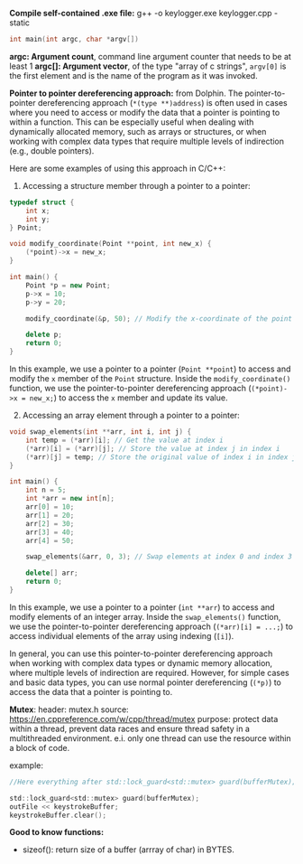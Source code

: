
**Compile self-contained .exe file:**
g++ -o keylogger.exe keylogger.cpp -static

```c
int main(int argc, char *argv[]) 
```
**argc: Argument count**, command line argument counter that needs to be at least 1
**argc[]: Argument vector**, of the type "array of c strings", ``argv[0]`` is the first element and is the name of the program as it was invoked. 


**Pointer to pointer dereferencing approach:**  from Dolphin. 
The pointer-to-pointer dereferencing approach (`*(type **)address`) is often used in cases
where you need to access or modify the data that a pointer is pointing to within a
function. This can be especially useful when dealing with dynamically allocated memory,
such as arrays or structures, or when working with complex data types that require
multiple levels of indirection (e.g., double pointers).

Here are some examples of using this approach in C/C++:

1. Accessing a structure member through a pointer to a pointer:
```c++
typedef struct {
    int x;
    int y;
} Point;

void modify_coordinate(Point **point, int new_x) {
    (*point)->x = new_x;
}

int main() {
    Point *p = new Point;
    p->x = 10;
    p->y = 20;

    modify_coordinate(&p, 50); // Modify the x-coordinate of the point

    delete p;
    return 0;
}
```
In this example, we use a pointer to a pointer (`Point **point`) to access and modify the
`x` member of the `Point` structure. Inside the `modify_coordinate()` function, we use the
pointer-to-pointer dereferencing approach (`(*point)->x = new_x;`) to access the `x`
member and update its value.

2. Accessing an array element through a pointer to a pointer:
```c++
void swap_elements(int **arr, int i, int j) {
    int temp = (*arr)[i]; // Get the value at index i
    (*arr)[i] = (*arr)[j]; // Store the value at index j in index i
    (*arr)[j] = temp; // Store the original value of index i in index j
}

int main() {
    int n = 5;
    int *arr = new int[n];
    arr[0] = 10;
    arr[1] = 20;
    arr[2] = 30;
    arr[3] = 40;
    arr[4] = 50;

    swap_elements(&arr, 0, 3); // Swap elements at index 0 and index 3 in the array

    delete[] arr;
    return 0;
}
```
In this example, we use a pointer to a pointer (`int **arr`) to access and modify elements
of an integer array. Inside the `swap_elements()` function, we use the pointer-to-pointer
dereferencing approach (`(*arr)[i] = ...;`) to access individual elements of the array
using indexing (`[i]`).

In general, you can use this pointer-to-pointer dereferencing approach when working with
complex data types or dynamic memory allocation, where multiple levels of indirection are
required. However, for simple cases and basic data types, you can use normal pointer
dereferencing (`(*p)`) to access the data that a pointer is pointing to.

**Mutex**:
header: mutex.h
source: https://en.cppreference.com/w/cpp/thread/mutex 
purpose: protect data within a thread, prevent data races and ensure thread safety in a multithreaded environment. e.i. only one thread can use the resource within a block of code.   

example:  

```c
//Here everything after std::lock_guard<std::mutex> guard(bufferMutex); can only be accessed by the current thread. 

std::lock_guard<std::mutex> guard(bufferMutex);
outFile << keystrokeBuffer;
keystrokeBuffer.clear();
```


**Good to know functions:**
- sizeof(): return size of a buffer (arrray of char) in BYTES. 